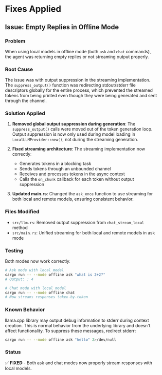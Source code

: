 # Fixes Applied

## Issue: Empty Replies in Offline Mode

### Problem
When using local models in offline mode (both `ask` and `chat` commands), the agent was returning empty replies or not streaming output properly.

### Root Cause
The issue was with output suppression in the streaming implementation. The `suppress_output()` function was redirecting stdout/stderr file descriptors globally for the entire process, which prevented the streamed tokens from being printed even though they were being generated and sent through the channel.

### Solution Applied

1. **Removed global output suppression during generation**: The `suppress_output()` calls were moved out of the token generation loop. Output suppression is now only used during model loading in `LocalLLMProvider::new()`, not during the streaming generation.

2. **Fixed streaming architecture**: The streaming implementation now correctly:
   - Generates tokens in a blocking task
   - Sends tokens through an unbounded channel
   - Receives and processes tokens in the async context
   - Calls the `on_chunk` callback for each token without output suppression

3. **Updated main.rs**: Changed the `ask_once` function to use streaming for both local and remote models, ensuring consistent behavior.

### Files Modified
- `src/llm.rs`: Removed output suppression from `chat_stream_local` method
- `src/main.rs`: Unified streaming for both local and remote models in ask mode

### Testing
Both modes now work correctly:

```bash
# Ask mode with local model
cargo run -- --mode offline ask "what is 2+2?"
# Output: : 4

# Chat mode with local model  
cargo run -- --mode offline chat
# Now streams responses token-by-token
```

### Known Behavior
llama.cpp library may output debug information to stderr during context creation. This is normal behavior from the underlying library and doesn't affect functionality. To suppress these messages, redirect stderr:

```bash
cargo run -- --mode offline ask "hello" 2>/dev/null
```

### Status
✅ **FIXED** - Both ask and chat modes now properly stream responses with local models.
